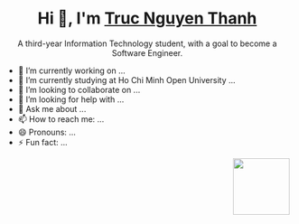 <h1 align="center" > Hi 👋, I'm <a href="https://github.com/TrucThanh278">Truc Nguyen Thanh</a> </h1>
<p align="center">
A third-year Information Technology student, with a goal to become a Software Engineer.
</p>

- 🔭 I’m currently working on ...
- 🌱 I’m currently studying at Ho Chi Minh Open University ...
- 👯 I’m looking to collaborate on ...
- 🤔 I’m looking for help with ...
- 💬 Ask me about ...
- 📫 How to reach me: ...
- 😄 Pronouns: ...
- ⚡ Fun fact: ...

<img align="right" width="100" height="100" src="https://media.giphy.com/media/L1R1tvI9svkIWwpVYr/giphy.gif?cid=ecf05e47lxfwdxy9cmwah4gpjm09ldehtu03706znr2gjkw5&ep=v1_gifs_search&rid=giphy.gif&ct=g">

<!--
**TrucThanh278/TrucThanh278** is a ✨ _special_ ✨ repository because its `README.md` (this file) appears on your GitHub profile.

Here are some ideas to get you started:

- 🔭 I’m currently working on ...
- 🌱 I’m currently studying at Ho Chi Minh Open University ...
- 👯 I’m looking to collaborate on ...
- 🤔 I’m looking for help with ...
- 💬 Ask me about ...
- 📫 How to reach me: ...
- 😄 Pronouns: ...
- ⚡ Fun fact: ...
-->
<!--
<div align="left" > 
        <ul>
                <li>🌱 I'm currently studying at Ho Chi Minh Open University</li>
                <li>👯 I’m looking to collaborate on GitHub</li>
                <li>🤔 I’m looking for help with code!</li>
                <li>💬 Ask me about Spring Framework, ReactJs & Django</li>
                <li>📫 How to reach me trucntt278.work@gmail.com</li>
        </ul>
</div>
-->
